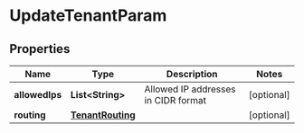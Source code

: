 # UpdateTenantParam

## Properties

| Name           | Type                                  | Description                         | Notes      |
| -------------- | ------------------------------------- | ----------------------------------- | ---------- |
| **allowedIps** | **List&lt;String&gt;**                | Allowed IP addresses in CIDR format | [optional] |
| **routing**    | [**TenantRouting**](TenantRouting.md) |                                     | [optional] |
